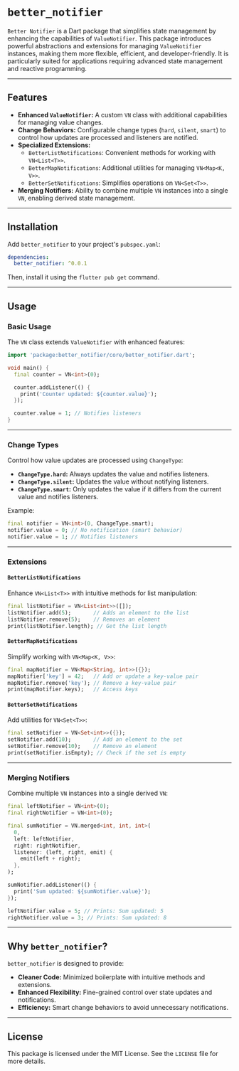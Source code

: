 # `better_notifier`

`Better Notifier` is a Dart package that simplifies state management by enhancing the capabilities of `ValueNotifier`. This package introduces powerful abstractions and extensions for managing `ValueNotifier` instances, making them more flexible, efficient, and developer-friendly. It is particularly suited for applications requiring advanced state management and reactive programming.

---

## Features

- **Enhanced `ValueNotifier`:** A custom `VN` class with additional capabilities for managing value changes.
- **Change Behaviors:** Configurable change types (`hard`, `silent`, `smart`) to control how updates are processed and listeners are notified.
- **Specialized Extensions:**
  - `BetterListNotifications`: Convenient methods for working with `VN<List<T>>`.
  - `BetterMapNotifications`: Additional utilities for managing `VN<Map<K, V>>`.
  - `BetterSetNotifications`: Simplifies operations on `VN<Set<T>>`.
- **Merging Notifiers:** Ability to combine multiple `VN` instances into a single `VN`, enabling derived state management.

---

## Installation

Add `better_notifier` to your project's `pubspec.yaml`:

```yaml
dependencies:
  better_notifier: ^0.0.1
```

Then, install it using the `flutter pub get` command.

---

## Usage

### Basic Usage

The `VN` class extends `ValueNotifier` with enhanced features:

```dart
import 'package:better_notifier/core/better_notifier.dart';

void main() {
  final counter = VN<int>(0);

  counter.addListener(() {
    print('Counter updated: ${counter.value}');
  });

  counter.value = 1; // Notifies listeners
}
```

---

### Change Types

Control how value updates are processed using `ChangeType`:

- **`ChangeType.hard`:** Always updates the value and notifies listeners.
- **`ChangeType.silent`:** Updates the value without notifying listeners.
- **`ChangeType.smart`:** Only updates the value if it differs from the current value and notifies listeners.

Example:

```dart
final notifier = VN<int>(0, ChangeType.smart);
notifier.value = 0; // No notification (smart behavior)
notifier.value = 1; // Notifies listeners
```

---

### Extensions

#### `BetterListNotifications`

Enhance `VN<List<T>>` with intuitive methods for list manipulation:

```dart
final listNotifier = VN<List<int>>([]);
listNotifier.add(5);       // Adds an element to the list
listNotifier.remove(5);    // Removes an element
print(listNotifier.length); // Get the list length
```

#### `BetterMapNotifications`

Simplify working with `VN<Map<K, V>>`:

```dart
final mapNotifier = VN<Map<String, int>>({});
mapNotifier['key'] = 42;   // Add or update a key-value pair
mapNotifier.remove('key'); // Remove a key-value pair
print(mapNotifier.keys);   // Access keys
```

#### `BetterSetNotifications`

Add utilities for `VN<Set<T>>`:

```dart
final setNotifier = VN<Set<int>>({});
setNotifier.add(10);       // Add an element to the set
setNotifier.remove(10);    // Remove an element
print(setNotifier.isEmpty); // Check if the set is empty
```

---

### Merging Notifiers

Combine multiple `VN` instances into a single derived `VN`:

```dart
final leftNotifier = VN<int>(0);
final rightNotifier = VN<int>(0);

final sumNotifier = VN.merged<int, int, int>(
  0,
  left: leftNotifier,
  right: rightNotifier,
  listener: (left, right, emit) {
    emit(left + right);
  },
);

sumNotifier.addListener(() {
  print('Sum updated: ${sumNotifier.value}');
});

leftNotifier.value = 5; // Prints: Sum updated: 5
rightNotifier.value = 3; // Prints: Sum updated: 8
```

---

## Why `better_notifier`?

`better_notifier` is designed to provide:
- **Cleaner Code:** Minimized boilerplate with intuitive methods and extensions.
- **Enhanced Flexibility:** Fine-grained control over state updates and notifications.
- **Efficiency:** Smart change behaviors to avoid unnecessary notifications.

---

## License

This package is licensed under the MIT License. See the `LICENSE` file for more details.